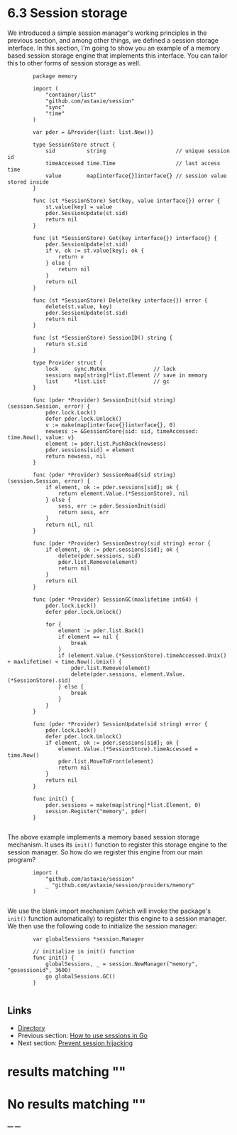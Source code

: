 
# 6.3 Session storage

We introduced a simple session manager's working principles in the previous section, and among other things, we defined a session storage interface. In this section, I'm going to show you an example of a memory based session storage engine that implements this interface. You can tailor this to other forms of session storage as well.
``` 
        package memory
    
        import (
            "container/list"
            "github.com/astaxie/session"
            "sync"
            "time"
        )
    
        var pder = &Provider{list: list.New()}
    
        type SessionStore struct {
            sid          string                      // unique session id
            timeAccessed time.Time                   // last access time
            value        map[interface{}]interface{} // session value stored inside
        }
    
        func (st *SessionStore) Set(key, value interface{}) error {
            st.value[key] = value
            pder.SessionUpdate(st.sid)
            return nil
        }
    
        func (st *SessionStore) Get(key interface{}) interface{} {
            pder.SessionUpdate(st.sid)
            if v, ok := st.value[key]; ok {
                return v
            } else {
                return nil
            }
            return nil
        }
    
        func (st *SessionStore) Delete(key interface{}) error {
            delete(st.value, key)
            pder.SessionUpdate(st.sid)
            return nil
        }
    
        func (st *SessionStore) SessionID() string {
            return st.sid
        }
    
        type Provider struct {
            lock     sync.Mutex               // lock
            sessions map[string]*list.Element // save in memory
            list     *list.List               // gc
        }
    
        func (pder *Provider) SessionInit(sid string) (session.Session, error) {
            pder.lock.Lock()
            defer pder.lock.Unlock()
            v := make(map[interface{}]interface{}, 0)
            newsess := &SessionStore{sid: sid, timeAccessed: time.Now(), value: v}
            element := pder.list.PushBack(newsess)
            pder.sessions[sid] = element
            return newsess, nil
        }
    
        func (pder *Provider) SessionRead(sid string) (session.Session, error) {
            if element, ok := pder.sessions[sid]; ok {
                return element.Value.(*SessionStore), nil
            } else {
                sess, err := pder.SessionInit(sid)
                return sess, err
            }
            return nil, nil
        }
    
        func (pder *Provider) SessionDestroy(sid string) error {
            if element, ok := pder.sessions[sid]; ok {
                delete(pder.sessions, sid)
                pder.list.Remove(element)
                return nil
            }
            return nil
        }
    
        func (pder *Provider) SessionGC(maxlifetime int64) {
            pder.lock.Lock()
            defer pder.lock.Unlock()
    
            for {
                element := pder.list.Back()
                if element == nil {
                    break
                }
                if (element.Value.(*SessionStore).timeAccessed.Unix() + maxlifetime) < time.Now().Unix() {
                    pder.list.Remove(element)
                    delete(pder.sessions, element.Value.(*SessionStore).sid)
                } else {
                    break
                }
            }
        }
    
        func (pder *Provider) SessionUpdate(sid string) error {
            pder.lock.Lock()
            defer pder.lock.Unlock()
            if element, ok := pder.sessions[sid]; ok {
                element.Value.(*SessionStore).timeAccessed = time.Now()
                pder.list.MoveToFront(element)
                return nil
            }
            return nil
        }
    
        func init() {
            pder.sessions = make(map[string]*list.Element, 0)
            session.Register("memory", pder)
        }
    
```

The above example implements a memory based session storage mechanism. It uses its `init()` function to register this storage engine to the session manager. So how do we register this engine from our main program?
``` 
        import (
            "github.com/astaxie/session"
            _ "github.com/astaxie/session/providers/memory"
        )
    
```

We use the blank import mechanism (which will invoke the package's `init()` function automatically) to register this engine to a session manager. We then use the following code to initialize the session manager:
``` 
        var globalSessions *session.Manager
    
        // initialize in init() function
        func init() {
            globalSessions, _ = session.NewManager("memory", "gosessionid", 3600)
            go globalSessions.GC()
        }
    
```

## Links

  * [Directory](preface.md)
  * Previous section: [How to use sessions in Go](06.2.md)
  * Next section: [Prevent session hijacking](06.4.md)

#  results matching ""




# No results matching ""

[ __](06.2.md) [ __](06.4.md)
